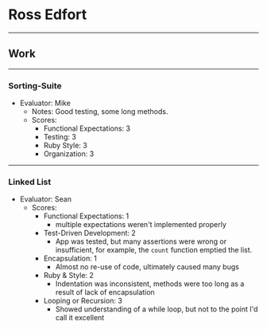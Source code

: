 # Ross Edfort
__________________________
## Work
__________________________
### Sorting-Suite

* Evaluator: Mike
  * Notes: Good testing, some long methods.
  * Scores:
    * Functional Expectations: 3
    * Testing: 3
    * Ruby Style: 3
    * Organization: 3

__________________________
### Linked List

* Evaluator: Sean
  * Scores:
    * Functional Expectations: 1
      * multiple expectations weren't implemented properly
    * Test-Driven Development: 2
      * App was tested, but many assertions were wrong or insufficient, for example,
      the `count` function emptied the list.
    * Encapsulation: 1
      * Almost no re-use of code, ultimately caused many bugs
    * Ruby & Style: 2
      * Indentation was inconsistent, methods were too long as a result of lack of encapsulation
    * Looping or Recursion: 3
      * Showed understanding of a while loop, but not to the point I'd call it excellent

